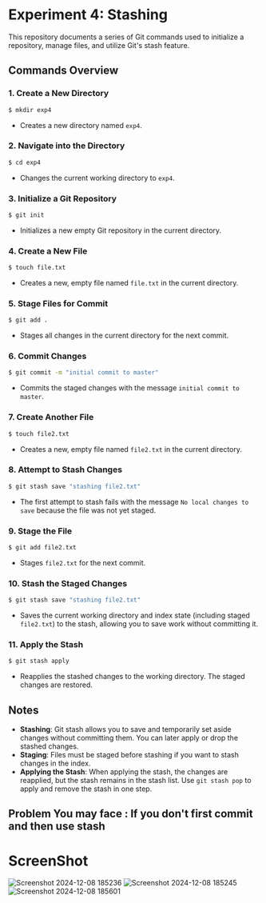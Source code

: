 # Experiment 4: Stashing

This repository documents a series of Git commands used to initialize a repository, manage files, and utilize Git's stash feature.

## Commands Overview

### 1. Create a New Directory
```bash
$ mkdir exp4
```
- Creates a new directory named `exp4`.

### 2. Navigate into the Directory
```bash
$ cd exp4
```
- Changes the current working directory to `exp4`.

### 3. Initialize a Git Repository
```bash
$ git init
```
- Initializes a new empty Git repository in the current directory.

### 4. Create a New File
```bash
$ touch file.txt
```
- Creates a new, empty file named `file.txt` in the current directory.

### 5. Stage Files for Commit
```bash
$ git add .
```
- Stages all changes in the current directory for the next commit.

### 6. Commit Changes
```bash
$ git commit -m "initial commit to master"
```
- Commits the staged changes with the message `initial commit to master`.

### 7. Create Another File
```bash
$ touch file2.txt
```
- Creates a new, empty file named `file2.txt` in the current directory.

### 8. Attempt to Stash Changes
```bash
$ git stash save "stashing file2.txt"
```
- The first attempt to stash fails with the message `No local changes to save` because the file was not yet staged.

### 9. Stage the File
```bash
$ git add file2.txt
```
- Stages `file2.txt` for the next commit.

### 10. Stash the Staged Changes
```bash
$ git stash save "stashing file2.txt"
```
- Saves the current working directory and index state (including staged `file2.txt`) to the stash, allowing you to save work without committing it.

### 11. Apply the Stash
```bash
$ git stash apply
```
- Reapplies the stashed changes to the working directory. The staged changes are restored.

## Notes
- **Stashing**: Git stash allows you to save and temporarily set aside changes without committing them. You can later apply or drop the stashed changes.
- **Staging**: Files must be staged before stashing if you want to stash changes in the index.
- **Applying the Stash**: When applying the stash, the changes are reapplied, but the stash remains in the stash list. Use `git stash pop` to apply and remove the stash in one step.

## Problem You may face : If you don't first commit and then use stash


# ScreenShot
![Screenshot 2024-12-08 185236](https://github.com/user-attachments/assets/fe9b3327-7e74-4a6a-afab-6d419610ae1c)
![Screenshot 2024-12-08 185245](https://github.com/user-attachments/assets/85bfae39-895b-47e4-8dcd-6a382d8e1feb)
![Screenshot 2024-12-08 185601](https://github.com/user-attachments/assets/ee5ed3cb-995c-4a4c-9eb8-586c7988c217)

